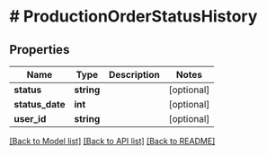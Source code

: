 # # ProductionOrderStatusHistory

## Properties

Name | Type | Description | Notes
------------ | ------------- | ------------- | -------------
**status** | **string** |  | [optional]
**status_date** | **int** |  | [optional]
**user_id** | **string** |  | [optional]

[[Back to Model list]](../../README.md#models) [[Back to API list]](../../README.md#endpoints) [[Back to README]](../../README.md)
